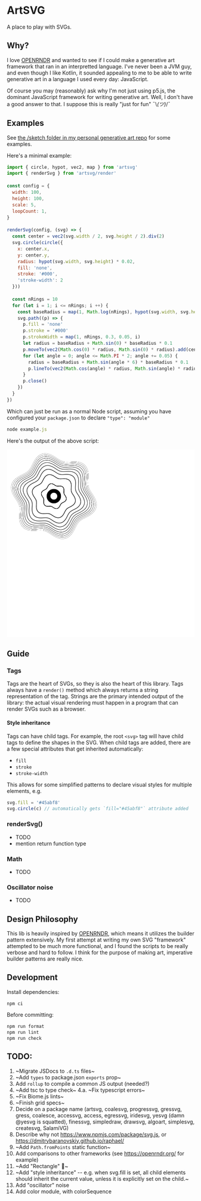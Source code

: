# ArtSVG

A place to play with SVGs.

## Why? 

I love [OPENRNDR](https://openrndr.org/) and wanted to see if I could make a generative art framework that ran in an interpretted language. I've never been a JVM guy, and even though I like Kotlin, it sounded appealing to me to be able to write generative art in a language I used every day: JavaScript.

Of course you may (reasonably) ask why I'm not just using p5.js, the dominant JavaScript framework for writing generative art. Well, I don't have a good answer to that. I suppose this is really "just for fun" ¯\\_(ツ)_/¯

## Examples

See [the /sketch folder in my personal generative art repo](https://github.com/ericyd/generative-art/tree/ce4536cffea702ccf4050e389c1b9882561732c2/homegrown-svg/sketch) for some examples.

Here's a minimal example:

```js
import { circle, hypot, vec2, map } from 'artsvg'
import { renderSvg } from 'artsvg/render'

const config = {
  width: 100,
  height: 100,
  scale: 5,
  loopCount: 1,
}

renderSvg(config, (svg) => {
  const center = vec2(svg.width / 2, svg.height / 2).div(2)
  svg.circle(circle({
    x: center.x,
    y: center.y,
    radius: hypot(svg.width, svg.height) * 0.02,
    fill: 'none',
    stroke: '#000',
    'stroke-width': 2
  }))

  const nRings = 10
  for (let i = 1; i <= nRings; i ++) {
    const baseRadius = map(1, Math.log(nRings), hypot(svg.width, svg.height) * 0.09, hypot(svg.width, svg.height) * 0.15, Math.log(i))
    svg.path((p) => {
      p.fill = 'none'
      p.stroke = '#000'
      p.strokeWidth = map(1, nRings, 0.3, 0.05, i)
      let radius = baseRadius + Math.sin(0) * baseRadius * 0.1
      p.moveTo(vec2(Math.cos(0) * radius, Math.sin(0) * radius).add(center))
      for (let angle = 0; angle <= Math.PI * 2; angle += 0.05) {
        radius = baseRadius + Math.sin(angle * 6) * baseRadius * 0.1
        p.lineTo(vec2(Math.cos(angle) * radius, Math.sin(angle) * radius).add(center))
      }
      p.close()
    })
  }
})

```

Which can just be run as a normal Node script, assuming you have configured your `package.json` to declare `"type": "module"`

```js
node example.js
```

Here's the output of the above script:

![concentric circles example output](./examples/concentric-circles.svg)

## Guide

### Tags

Tags are the heart of SVGs, so they is also the heart of this library. Tags always have a `render()` method which always returns a string representation of the tag. Strings are the primary intended output of the library: the actual visual rendering must happen in a program that can render SVGs such as a browser.

#### Style inheritance

Tags can have child tags. For example, the root `<svg>` tag will have child tags to define the shapes in the SVG. When child tags are added, there are a few special attributes that get inherited automatically:

* `fill`
* `stroke`
* `stroke-width`

This allows for some simplified patterns to declare visual styles for multiple elements, e.g.

```js
svg.fill = '#45abf8'
svg.circle(c) // automatically gets `fill="#45abf8"` attribute added
```

### renderSvg()

- TODO
- mention return function type

### Math

- TODO

### Oscillator noise

- TODO

## Design Philosophy

This lib is heavily inspired by [OPENRNDR](https://openrndr.org/), which means it utilizes the builder pattern extensively. My first attempt at writing my own SVG "framework" attempted to be much more functional, and I found the scripts to be really verbose and hard to follow. I think for the purpose of making art, imperative builder patterns are really nice.

## Development

Install dependencies:

```shell
npm ci
```

Before committing:

```shell
npm run format
npm run lint
npm run check
```

## TODO:

1. ~Migrate JSDocs to `.d.ts` files~
2. ~Add `types` to package.json `exports` prop~
3. Add `rollup` to compile a common JS output (needed?)
4. ~Add tsc to type check~
4.a. ~Fix typescript errors~
5. ~Fix Biome.js lints~
6. ~Finish grid specs~
7. Decide on a package name (artsvg, coalesvg, progressvg, gressvg, gress, coalesce, accessvg, access, egressvg, iridesvg, yesvg (damn @yesvg is squatted), finessvg, simpledraw, drawsvg, algoart, simplesvg, createsvg, SalamiVG)
8. Describe why not https://www.npmjs.com/package/svg.js, or https://dmitrybaranovskiy.github.io/raphael/
9. ~Add `Path.fromPoints` static function~
10. Add comparisons to other frameworks (see https://openrndr.org/ for example)
11. ~Add "Rectangle" 🤣~
12. ~Add "style inheritance" -- e.g. when svg.fill is set, all child elements should inherit the current value, unless it is explicitly set on the child.~
13. Add "oscillator" noise
14. Add color module, with colorSequence